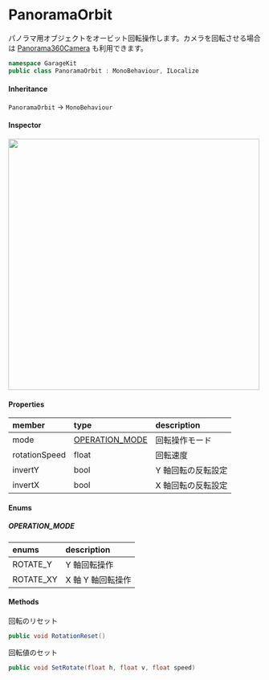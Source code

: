 # PanoramaOrbit

パノラマ用オブジェクトをオービット回転操作します。カメラを回転させる場合は [Panorama360Camera](~/Scripts_ja/Utils/CameraControl/Panorama360Camera.md) も利用できます。

```csharp
namespace GarageKit
public class PanoramaOrbit : MonoBehaviour, ILocalize
```

#### Inheritance

`PanoramaOrbit` -> `MonoBehaviour`

#### Inspector

<img src="~/image/script_reference/panoramaorbit_inspector.png" width="500px"/>

#### Properties

|member|type|description|
|:--|:--|:--|
|mode|[OPERATION_MODE](#operation_mode)|回転操作モード|
|rotationSpeed|float|回転速度|
|invertY|bool|Y 軸回転の反転設定|
|invertX|bool|X 軸回転の反転設定|

#### Enums

##### __OPERATION_MODE__

|enums|description|
|:--|:--|
|ROTATE_Y|Y 軸回転操作|
|ROTATE_XY|X 軸 Y 軸回転操作|

#### Methods

回転のリセット
```csharp
public void RotationReset()
```

回転値のセット
```csharp
public void SetRotate(float h, float v, float speed)
```
